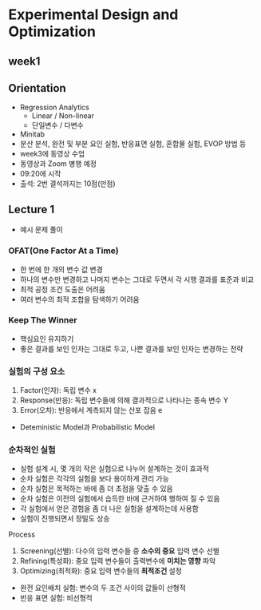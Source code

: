 # Experimental Design and Optimization
## week1

## Orientation

- Regression Analytics
    - Linear / Non-linear
    - 단일변수 / 다변수
- Minitab
- 분산 분석, 완전 및 부분 요인 실험, 반응표면 실험, 혼합물 실험, EVOP 방법 등
- week3에 동영상 수업
- 동영상과 Zoom 병행 예정
- 09:20에 시작
- 출석: 2번 결석까지는 10점(만점)

## Lecture 1

- 예시 문제 풀이

### OFAT(One Factor At a Time)

- 한 번에 한 개의 변수 값 변경
- 하나의 변수만 변경하고 나머지 변수는 그대로 두면서 각 시행 결과를 표준과 비교
- 최적 공정 조건 도출은 어려움
- 여러 변수의 최적 조합을 탐색하기 어려움

### Keep The Winner

- 핵심요인 유지하기
- 좋은 결과를 보인 인자는 그대로 두고, 나쁜 결과를 보인 인자는 변경하는 전략

### 실험의 구성 요소

1. Factor(인자): 독립 변수 x
2. Response(반응): 독립 변수들에 의해 결과적으로 나타나는 종속 변수 Y
3. Error(오차): 반응에서 계측되지 않는 산포 잡음 e
- Deteministic Model과 Probabilistic Model

### 순차적인 실험

- 실험 설계 시, 몇 개의 작은 실험으로 나누어 설계하는 것이 효과적
- 순차 실험은 각각의 실험을 보다 용이하게 관리 가능
- 순차 실험은 목적하는 바에 좀 더 초점을 맞출 수 있음
- 순차 실험은 이전의 실험에서 습득한 바에 근거하여 행하여 질 수 있음
- 각 실험에서 얻은 경험을 좀 더 나은 실험을 설계하는데 사용함
- 실험이 진행되면서 정밀도 상승

Process

1. Screening(선별): 다수의 입력 변수들 중 **소수의 중요** 입력 변수 선별
2. Refining(특성화): 중요 입력 변수들이 출력변수에 **미치는 영향** 파악
3. Optimizing(최적화): 중요 입력 변수들의 **최적조건** 설정
- 완전 요인배치 실험: 변수의 두 조건 사이의 값들이 선형적
- 반응 표면 실험: 비선형적